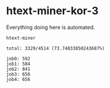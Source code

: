 # htext-miner-kor-3

Everything doing here is automated.

```
htext-miner

total: 3329/4514 (73.74833850243687%)

job0: 592
job1: 584
job2: 841
job3: 656
job4: 656
```